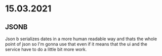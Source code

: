 # 15.03.2021
## JSONB
Json b serializes dates in a more human readable way and thats the whole point of json so I'm gonna use that even if it means that the ui and the service have to do a little bit more work.
